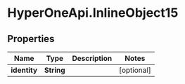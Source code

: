 # HyperOneApi.InlineObject15

## Properties
Name | Type | Description | Notes
------------ | ------------- | ------------- | -------------
**identity** | **String** |  | [optional] 


